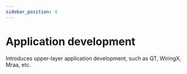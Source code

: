 ```yaml
---
sidebar_position: 4
---
```


# Application development

Introduces upper-layer application development, such as QT, WiringX, Mraa, etc.

<DocCardList />
